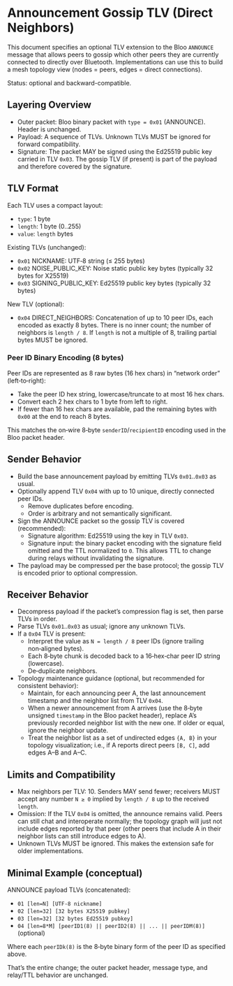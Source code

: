# Announcement Gossip TLV (Direct Neighbors)

This document specifies an optional TLV extension to the Bloo `ANNOUNCE` message that allows peers to gossip which other peers they are currently connected to directly over Bluetooth. Implementations can use this to build a mesh topology view (nodes = peers, edges = direct connections).

Status: optional and backward-compatible.

## Layering Overview

- Outer packet: Bloo binary packet with `type = 0x01` (ANNOUNCE). Header is unchanged.
- Payload: A sequence of TLVs. Unknown TLVs MUST be ignored for forward compatibility.
- Signature: The packet MAY be signed using the Ed25519 public key carried in TLV `0x03`. The gossip TLV (if present) is part of the payload and therefore covered by the signature.

## TLV Format

Each TLV uses a compact layout:

- `type`: 1 byte
- `length`: 1 byte (0..255)
- `value`: `length` bytes

Existing TLVs (unchanged):

- `0x01` NICKNAME: UTF‑8 string (≤ 255 bytes)
- `0x02` NOISE_PUBLIC_KEY: Noise static public key bytes (typically 32 bytes for X25519)
- `0x03` SIGNING_PUBLIC_KEY: Ed25519 public key bytes (typically 32 bytes)

New TLV (optional):

- `0x04` DIRECT_NEIGHBORS: Concatenation of up to 10 peer IDs, each encoded as exactly 8 bytes. There is no inner count; the number of neighbors is `length / 8`. If `length` is not a multiple of 8, trailing partial bytes MUST be ignored.

### Peer ID Binary Encoding (8 bytes)

Peer IDs are represented as 8 raw bytes (16 hex chars) in “network order” (left‑to‑right):

- Take the peer ID hex string, lowercase/truncate to at most 16 hex chars.
- Convert each 2 hex chars to 1 byte from left to right.
- If fewer than 16 hex chars are available, pad the remaining bytes with `0x00` at the end to reach 8 bytes.

This matches the on‑wire 8‑byte `senderID`/`recipientID` encoding used in the Bloo packet header.

## Sender Behavior

- Build the base announcement payload by emitting TLVs `0x01`..`0x03` as usual.
- Optionally append TLV `0x04` with up to 10 unique, directly connected peer IDs.
  - Remove duplicates before encoding.
  - Order is arbitrary and not semantically significant.
- Sign the ANNOUNCE packet so the gossip TLV is covered (recommended):
  - Signature algorithm: Ed25519 using the key in TLV `0x03`.
  - Signature input: the binary packet encoding with the signature field omitted and the TTL normalized to `0`. This allows TTL to change during relays without invalidating the signature.
- The payload may be compressed per the base protocol; the gossip TLV is encoded prior to optional compression.

## Receiver Behavior

- Decompress payload if the packet’s compression flag is set, then parse TLVs in order.
- Parse TLVs `0x01`..`0x03` as usual; ignore any unknown TLVs.
- If a `0x04` TLV is present:
  - Interpret the value as `N = length / 8` peer IDs (ignore trailing non‑aligned bytes).
  - Each 8‑byte chunk is decoded back to a 16‑hex‑char peer ID string (lowercase).
  - De‑duplicate neighbors.
- Topology maintenance guidance (optional, but recommended for consistent behavior):
  - Maintain, for each announcing peer A, the last announcement timestamp and the neighbor list from TLV `0x04`.
  - When a newer announcement from A arrives (use the 8‑byte unsigned `timestamp` in the Bloo packet header), replace A’s previously recorded neighbor list with the new one. If older or equal, ignore the neighbor update.
  - Treat the neighbor list as a set of undirected edges `{A, B}` in your topology visualization; i.e., if A reports direct peers `[B, C]`, add edges A–B and A–C.

## Limits and Compatibility

- Max neighbors per TLV: 10. Senders MAY send fewer; receivers MUST accept any number `N ≥ 0` implied by `length / 8` up to the received `length`.
- Omission: If the TLV `0x04` is omitted, the announce remains valid. Peers can still chat and interoperate normally; the topology graph will just not include edges reported by that peer (other peers that include A in their neighbor lists can still introduce edges to A).
- Unknown TLVs MUST be ignored. This makes the extension safe for older implementations.

## Minimal Example (conceptual)

ANNOUNCE payload TLVs (concatenated):

- `01 [len=N] [UTF‑8 nickname]`
- `02 [len=32] [32 bytes X25519 pubkey]`
- `03 [len=32] [32 bytes Ed25519 pubkey]`
- `04 [len=8*M] [peerID1(8) || peerID2(8) || ... || peerIDM(8)]` (optional)

Where each `peerIDk(8)` is the 8‑byte binary form of the peer ID as specified above.

That’s the entire change; the outer packet header, message type, and relay/TTL behavior are unchanged.

